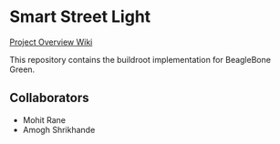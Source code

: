 # Smart Street Light
[Project Overview Wiki](https://github.com/cu-ecen-5013/final-project-assignment-MohitRane8/wiki/Project-Overview)

This repository contains the buildroot implementation for BeagleBone Green.

## Collaborators
* Mohit Rane
* Amogh Shrikhande
